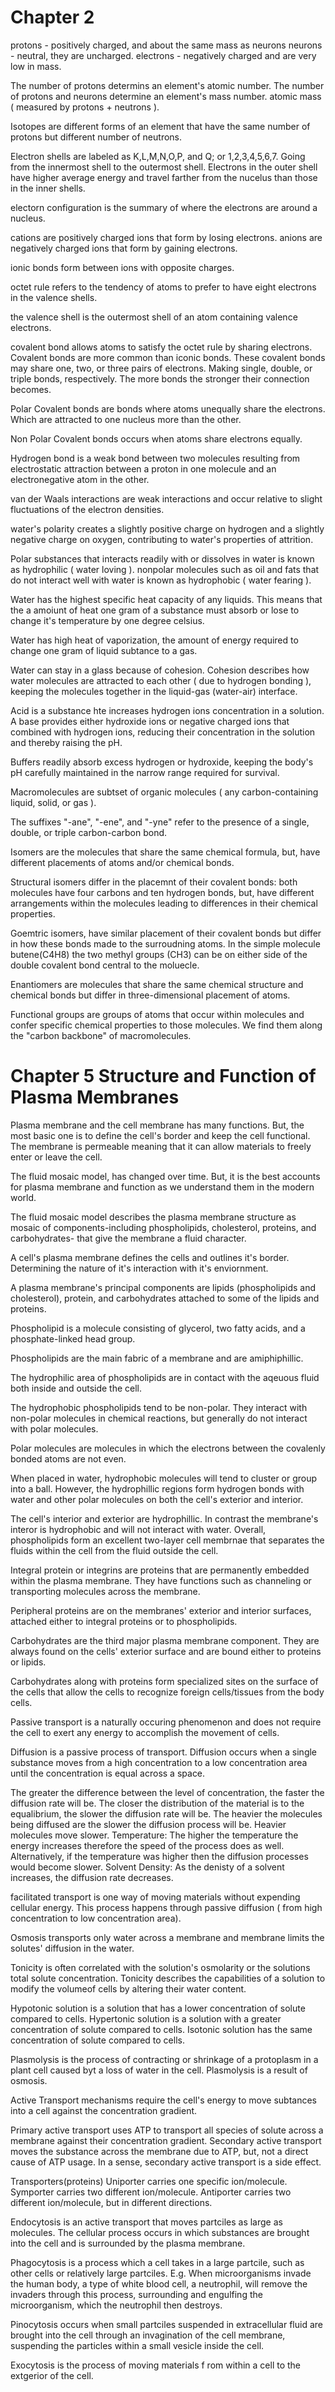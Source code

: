 # Chapter 2

protons - positively charged, and about the same mass as neurons
neurons - neutral, they are uncharged.
electrons - negatively charged and are very low in mass. 

The number of protons determins an element's atomic number. 
The number of protons and neurons determine an element's mass number. 
atomic mass ( measured by protons + neutrons ).

Isotopes are different forms of an element that have the same number of protons but different number of neutrons. 

Electron shells are labeled as K,L,M,N,O,P, and Q; or 1,2,3,4,5,6,7. 
Going from the innermost shell to the outermost shell. Electrons in the outer shell have higher average energy and travel farther from the nucelus than those in the inner shells. 

electorn configuration is the summary of where the electrons are around a nucleus.

cations are positively charged ions that form by losing electrons.
anions are negatively charged ions that form by gaining electrons.

ionic bonds form between ions with opposite charges.

octet rule refers to the tendency of atoms to prefer to have eight electrons in the valence shells. 

the valence shell is the outermost shell of an atom containing valence electrons.

covalent bond allows atoms to satisfy the octet rule by sharing electrons. Covalent bonds are more common than iconic bonds.
These covalent bonds may share one, two, or three pairs of electrons. Making single, double, or triple bonds, respectively. The more bonds the stronger their connection becomes. 

Polar Covalent bonds are bonds where atoms unequally share the electrons. Which are attracted to one nucleus more than the other.

Non Polar Covalent bonds occurs when atoms share electrons equally. 

Hydrogen bond is a weak bond between two molecules resulting from electrostatic attraction between a proton in one molecule and an electronegative atom in the other.

van der Waals interactions are weak interactions and occur relative to slight fluctuations of the electron densities.

water's polarity creates a slightly positive charge on hydrogen and a slightly negative charge on oxygen, contributing to water's properties of attrition. 

Polar substances that interacts readily with or dissolves in water is known as hydrophilic ( water loving ). 
nonpolar molecules such as oil and fats that do not interact well with water is known as hydrophobic ( water fearing ).

Water has the highest specific heat capacity of any liquids. This means that the a amoiunt of heat one gram of a substance must absorb or lose to change it's temperature by one degree celsius. 

Water has high heat of vaporization, the amount of energy required to change one gram of liquid subtance to a gas. 

Water can stay in a glass because of cohesion. Cohesion describes how water molecules are attracted to each other ( due to hydrogen bonding ), keeping the molecules together in the liquid-gas (water-air) interface. 

Acid is a substance hte increases hydrogen ions concentration in a solution.
A base provides either hydroxide ions or negative charged ions that combined with hydrogen ions, reducing their concentration in the solution and thereby raising the pH. 

Buffers readily absorb excess hydrogen or hydroxide, keeping the body's pH carefully maintained in the narrow range required for survival. 

Macromolecules are subtset of organic molecules ( any carbon-containing liquid, solid, or gas ).

The suffixes "-ane", "-ene", and "-yne" refer to the presence of a single, double, or triple carbon-carbon bond.

Isomers are the molecules that share the same chemical formula, but, have different placements of atoms and/or chemical bonds. 

Structural isomers differ in the placemnt of their covalent bonds: both molecules have four carbons and ten hydrogen bonds, but, have different arrangements within the molecules leading to differences in their chemical properties. 

Goemtric isomers, have similar placement of their covalent bonds but differ in how these bonds made to the surroudning atoms. In the simple molecule butene(C4H8) the two methyl groups (CH3) can be on either side of the double covalent bond central to the moluecle. 

Enantiomers are molecules that share the same chemical structure and chemical bonds but differ in three-dimensional placement of atoms.

Functional groups are groups of atoms that occur within molecules and confer specific chemical properties to those molecules. We find them along the "carbon backbone" of macromolecules.  
# Chapter 5 Structure and Function of Plasma Membranes

Plasma membrane and the cell membrane has many functions. But, the most basic one is to define the cell's border and keep the cell functional. The membrane is permeable meaning that it can allow materials to freely enter or leave the cell. 

The fluid mosaic model, has changed over time. But, it is the best accounts for plasma membrane and function as we understand them in the modern world.

The fluid mosaic model describes the plasma membrane structure as mosaic of components-including phospholipids, cholesterol, proteins, and carbohydrates- that give the membrane a fluid character.

A cell's plasma membrane defines the cells and outlines it's border. Determining the nature of it's interaction with it's enviornment.

A plasma membrane's principal components are lipids (phospholipids and cholesterol), protein, and carbohydrates attached to some of the lipids and proteins. 

Phospholipid is a molecule consisting of glycerol, two fatty acids, and a phosphate-linked head group. 

Phospholipids are the main fabric of a membrane and are amiphiphillic.

The hydrophilic area of phospholipids are in contact with the aqeuous fluid both inside and outside the cell.

The hydrophobic phospholipids tend to be non-polar. They interact with non-polar molecules in chemical reactions, but generally do not interact with polar molecules. 

Polar molecules are molecules in which the electrons between the covalenly bonded atoms are not even.

When placed in water, hydrophobic molecules will tend to cluster or group into a ball. However, the hydrophillic regions form hydrogen bonds with water and other polar molecules on both the cell's exterior and interior.

The cell's interior and exterior are hydrophillic. In contrast the membrane's interor is hydrophobic and will not interact with water. Overall, phospholipids form an excellent two-layer cell membrnae that separates the fluids within the cell from the fluid outside the cell.

Integral protein or integrins are proteins that are permanently embedded within the plasma membrane. They have functions such as channeling or transporting molecules across the membrane. 

Peripheral proteins are on the membranes' exterior and interior surfaces, attached either to integral proteins or to phospholipids. 

Carbohydrates are the third major plasma membrane component. They are always found on the cells' exterior surface and are bound either to proteins or lipids.

Carbohydrates along with proteins form specialized sites on the surface of the cells that allow the cells to recognize foreign cells/tissues from the body cells. 

Passive transport is a naturally occuring phenomenon and does not require the cell to exert any energy to accomplish the movement of cells. 

Diffusion is a passive process of transport. Diffusion occurs when a single substance moves from a high concentration to a low concentration area until the concentration is equal across a space. 

The greater the difference between the level of concentration, the faster the diffusion rate will be. The closer the distribution of the material is to the equalibrium, the slower the diffusion rate will be. 
The heavier the molecules being diffused are the slower the diffusion process will be. Heavier molecules move slower. 
Temperature: The higher the temperature the energy increases therefore the speed of the process does as well. Alternatively, if the temperature was higher then the diffusion processes would become slower. 
Solvent Density: As the denisty of a solvent increases, the diffusion rate decreases. 

facilitated transport is one way of moving materials without expending cellular energy. This process happens through passive diffusion ( from high concentration to low concentration area).

Osmosis transports only water across a membrane and membrane limits the solutes' diffusion in the water. 

Tonicity is often correlated with the solution's osmolarity or the solutions total solute concentration. Tonicity describes the capabilities of a solution to modify the volumeof cells by altering their water content. 

Hypotonic solution is a solution that has a lower concentration of solute compared to cells.
Hypertonic solution is a solution with a greater concentration of solute compared to cells.
Isotonic solution has the same concentration of solute compared to cells. 

Plasmolysis is the process of contracting or shrinkage of a protoplasm in a plant cell caused byt a loss of water in the cell. Plasmolysis is a result of osmosis. 

Active Transport mechanisms require the cell's energy to move subtances into a cell against the concentration gradient. 

Primary active transport uses ATP to transport all species of solute across a membrane against their concentration gradient.
Secondary active transport moves the substance across the membrane due to ATP, but, not a direct cause of ATP usage. In a sense, secondary active transport is a side effect. 

Transporters(proteins)
Uniporter carries one specific ion/molecule.
Symporter carries two different ion/molecule.
Antiporter carries two different ion/molecule, but in different directions.

Endocytosis is an active transport that moves partciles as large as molecules. The cellular process occurs in which substances are brought into the cell and is surrounded by the plasma membrane. 

Phagocytosis is a process which a cell takes in a large partcile, such as other cells or relatively large partciles. E.g. When microorganisms invade the human body, a type of white blood cell, a neutrophil, will remove the invaders through this process, surrounding and engulfing the microorganism, which the neutrophil then destroys. 

Pinocytosis occurs when small partciles suspended in extracellular fluid are brought into the cell through an invagination of the cell membrane, suspending the particles within a small vesicle inside the cell. 

Exocytosis is the process of moving materials f rom within a cell to the extgerior of the cell.

